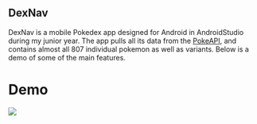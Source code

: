 ## DexNav
DexNav is a mobile Pokedex app designed for Android in AndroidStudio during my junior year. The app pulls all its data from the [PokeAPI](https://pokeapi.com/), and contains almost all 807 individual pokemon as well as variants. Below is a demo of some of the main features.

# Demo

![](DexNavDemo.gif)
